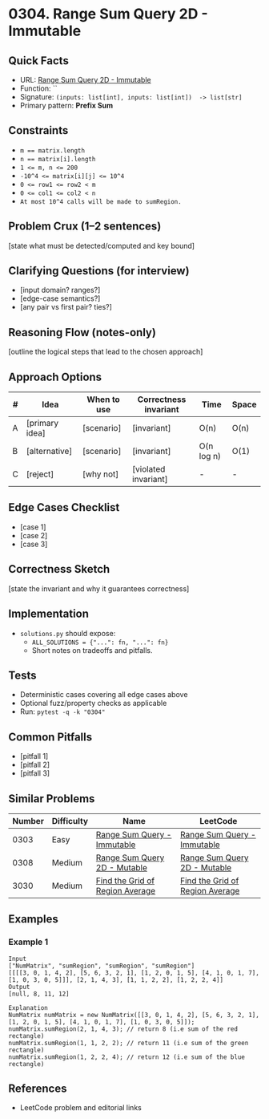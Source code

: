 # 0304. Range Sum Query 2D - Immutable

## Quick Facts

- URL: [Range Sum Query 2D - Immutable](https://leetcode.com/problems/range-sum-query-2d-immutable/)
- Function: ``
- Signature: `(inputs: list[int], inputs: list[int])  -> list[str]`
- Primary pattern: **Prefix Sum**

## Constraints

- `m == matrix.length`
- `n == matrix[i].length`
- `1 <= m, n <= 200`
- `-10^4 <= matrix[i][j] <= 10^4`
- `0 <= row1 <= row2 < m`
- `0 <= col1 <= col2 < n`
- `At most 10^4 calls will be made to sumRegion.`

## Problem Crux (1–2 sentences)

[state what must be detected/computed and key bound]

## Clarifying Questions (for interview)

- [input domain? ranges?]
- [edge-case semantics?]
- [any pair vs first pair? ties?]

## Reasoning Flow (notes-only)

[outline the logical steps that lead to the chosen approach]

## Approach Options

| # | Idea | When to use | Correctness invariant | Time | Space |
|---|------|-------------|-----------------------|------|-------|
| A | [primary idea] | [scenario] | [invariant] | O(n) | O(n) |
| B | [alternative] | [scenario] | [invariant] | O(n log n) | O(1) |
| C | [reject] | [why not] | [violated invariant] | - | - |

## Edge Cases Checklist

- [case 1]
- [case 2]
- [case 3]

## Correctness Sketch

[state the invariant and why it guarantees correctness]

## Implementation

- `solutions.py` should expose:
  - `ALL_SOLUTIONS = {"...": fn, "...": fn}`
  - Short notes on tradeoffs and pitfalls.

## Tests

- Deterministic cases covering all edge cases above
- Optional fuzz/property checks as applicable
- Run: `pytest -q -k "0304"`

## Common Pitfalls

- [pitfall 1]
- [pitfall 2]
- [pitfall 3]

## Similar Problems

| Number | Difficulty | Name | LeetCode |
|---|---|---|---|
| 0303 | Easy | [Range Sum Query - Immutable](../0303-range-sum-query-immutable/readme.md) | [Range Sum Query - Immutable](https://leetcode.com/problems/range-sum-query-immutable/) |
| 0308 | Medium | [Range Sum Query 2D - Mutable](../0308-range-sum-query-2d-mutable/readme.md) | [Range Sum Query 2D - Mutable](https://leetcode.com/problems/range-sum-query-2d-mutable/) |
| 3030 | Medium | [Find the Grid of Region Average](../3030-find-the-grid-of-region-average/readme.md) | [Find the Grid of Region Average](https://leetcode.com/problems/find-the-grid-of-region-average/) |

## Examples

### Example 1

```text
Input
["NumMatrix", "sumRegion", "sumRegion", "sumRegion"]
[[[[3, 0, 1, 4, 2], [5, 6, 3, 2, 1], [1, 2, 0, 1, 5], [4, 1, 0, 1, 7], [1, 0, 3, 0, 5]]], [2, 1, 4, 3], [1, 1, 2, 2], [1, 2, 2, 4]]
Output
[null, 8, 11, 12]

Explanation
NumMatrix numMatrix = new NumMatrix([[3, 0, 1, 4, 2], [5, 6, 3, 2, 1], [1, 2, 0, 1, 5], [4, 1, 0, 1, 7], [1, 0, 3, 0, 5]]);
numMatrix.sumRegion(2, 1, 4, 3); // return 8 (i.e sum of the red rectangle)
numMatrix.sumRegion(1, 1, 2, 2); // return 11 (i.e sum of the green rectangle)
numMatrix.sumRegion(1, 2, 2, 4); // return 12 (i.e sum of the blue rectangle)
```

## References

- LeetCode problem and editorial links
